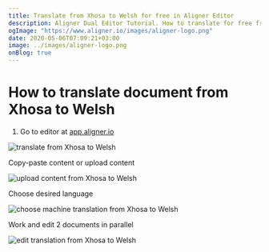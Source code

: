 ```yaml
---
title: Translate from Xhosa to Welsh for free in Aligner Editor
description: Aligner Dual Editor Tutorial. How to translate for free from Xhosa to Welsh. Aligner is multilingual document management platform. 
ogImage: "https://www.aligner.io/images/aligner-logo.png"
date: 2020-05-06T07:09:21+03:00
image: ../images/aligner-logo.png
onBlog: true
---
```


# How to translate document from Xhosa to Welsh

1. Go to editor at [app.aligner.io](https://app.aligner.io "Aligner App web page")

![translate from Xhosa to Welsh](../aligner-blank-editor.png "translate from Xhosa to Welsh")

Copy-paste content or upload content

![upload content from Xhosa to Welsh](../aligner-uploaded-document.png "upload content from Xhosa to Welsh")

Choose desired language

![choose machine translation from Xhosa to Welsh](../aligner-language-dropdown.png "choose machine translation from Xhosa to Welsh")

Work and edit 2 documents in parallel

![edit translation from Xhosa to Welsh](../aligner-double-sitded-editor.png "edit translation from Xhosa to Welsh")

